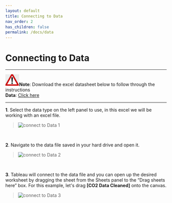 ```yaml
---
layout: default
title: Connecting to Data
nav_order: 2
has_children: false
permalink: /docs/data
---
```


# Connecting to Data

---

![](./assets/images/note-icon.png "Note")<b>Note</b>: Download the excel datasheet below to follow through the instructions 
<br>
<b>Data</b>: [Click here](https://mkt.tableau.com/Public/Datasets/World_Bank_CO2.xlsx)

---

**1**. Select the data type on the left panel to use, in this excel we will be working with an excel file.
>![](https://github.com/cysong12/Tableau-Desktop-Public-Edition/blob/gh-pages/assets/images/connecting-to-data-1.png "connect to Data 1")
<br>

**2**. Navigate to the data file saved in your hard drive and open it.
>![](https://github.com/cysong12/Tableau-Desktop-Public-Edition/blob/gh-pages/assets/images/connecting-to-data-2.png "connect to Data 2")
<br>

**3**. Tableau will connect to the data file and you can open up the desired worksheet by dragging the sheet from the Sheets panel to the “Drag sheets here” box. For this example, let's drag **[CO2 Data Cleaned]** onto the canvas.
>![](https://github.com/cysong12/Tableau-Desktop-Public-Edition/blob/gh-pages/assets/images/connecting-to-data-3.png "connect to Data 3")

<br>
 
